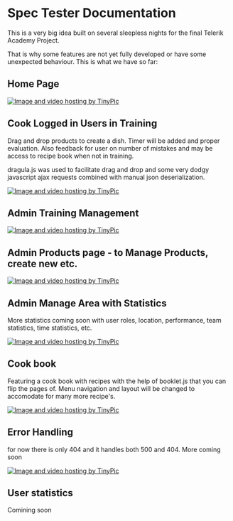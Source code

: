 # Spec Tester Documentation

This is a very big idea built on several sleepless nights for the final Telerik Academy Project.

That is why some features are not yet fully developed or have some unexpected behaviour.
This is what we have so far: 

## Home Page

<a href="http://tinypic.com?ref=33b3h3c" target="_blank"><img src="http://i66.tinypic.com/33b3h3c.jpg" border="0" alt="Image and video hosting by TinyPic"></a>

## Cook Logged in Users in Training

Drag and drop products to create a dish. Timer will be added and proper evaluation. Also feedback for user on number of mistakes and may be access to recipe book when not in training.

dragula.js was used to facilitate drag and drop and some very dodgy javascript ajax requests combined with manual json deserialization.

<a href="http://tinypic.com?ref=2ldvgo2" target="_blank"><img src="http://i63.tinypic.com/2ldvgo2.jpg" border="0" alt="Image and video hosting by TinyPic"></a>

## Admin Training Management

<a href="http://tinypic.com?ref=2mfhn55" target="_blank"><img src="http://i63.tinypic.com/2mfhn55.jpg" border="0" alt="Image and video hosting by TinyPic"></a>


## Admin Products page - to Manage Products, create new etc.

<a href="http://tinypic.com?ref=126e3yb" target="_blank"><img src="http://i68.tinypic.com/126e3yb.jpg" border="0" alt="Image and video hosting by TinyPic"></a>

## Admin Manage Area with Statistics 

More statistics coming soon with user roles, location, performance, team statistics, time statistics, etc.

<a href="http://tinypic.com?ref=huoew5" target="_blank"><img src="http://i64.tinypic.com/huoew5.jpg" border="0" alt="Image and video hosting by TinyPic"></a>

## Cook book
Featuring a cook book with recipes with the help of booklet.js that you can flip the pages of. Menu navigation and layout will be changed to accomodate for many more recipe's.

<a href="http://tinypic.com?ref=2uhmm14" target="_blank"><img src="http://i63.tinypic.com/2uhmm14.jpg" border="0" alt="Image and video hosting by TinyPic"></a>

## Error Handling

for now there is only 404 and it handles both 500 and 404. More coming soon

<a href="http://tinypic.com?ref=k2fj8z" target="_blank"><img src="http://i65.tinypic.com/k2fj8z.jpg" border="0" alt="Image and video hosting by TinyPic"></a>

## User statistics 

Comining soon
